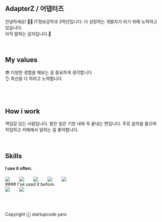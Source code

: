 ## AdapterZ / 어댑터즈
안녕하세요! 🙋‍♂️ IT정보공학과 3학년입니다. 더 성장하는 개발자가 되기 위해 노력하고 있습니다.<br />
아직 말하는 감자입니다.🥰
<br />
<br />
<br />
## My values
😎 다양한 경험을 해보는 걸 중요하게 생각합니다<br />
👌 최선을 다 하려고 노력합니다<br />
<br />
<br />
<br />
## How i work
책임감 있는 사람입니다. 맡은 일은 기한 내에 꼭 끝내는 편입니다.
주로 음악을 들으며 작업하고 카페에서 일하는 걸 좋아합니다.
<br />
<br />
<br />
## Skills
#### I use it often.
<div style="display:flex;gap:30px;flex-wrap:wrap;">
  <img src="https://img.shields.io/badge/Java-007396?style=for-the-badge&logo=Java&logoColor=white">
  <img src="https://img.shields.io/badge/js-F7DF1E?style=for-the-badge&logo=javascript&logoColor=black">
  <img src="https://img.shields.io/badge/MySQL-4479A1?style=for-the-badge&logo=mysql&logoColor=white">
  <img src="https://img.shields.io/badge/Android-3DDC84?style=for-the-badge&logo=android&logoColor=white">
  <img src="https://img.shields.io/badge/AWS-232F3E?style=for-the-badge&logo=amazonaws&logoColor=white">
</div>
#### I've used it before.
<div style="display:flex;gap:30px;flex-wrap:wrap;">
  <img src="https://img.shields.io/badge/react-61DAFB?style=for-the-badge&logo=react&logoColor=black">
  <img src="https://img.shields.io/badge/Kotlin-7F52FF?style=for-the-badge&logo=Kotlin&logoColor=white">
</div>
<br />
<br />
<br />

Copyright ⓒ startupcode yaro